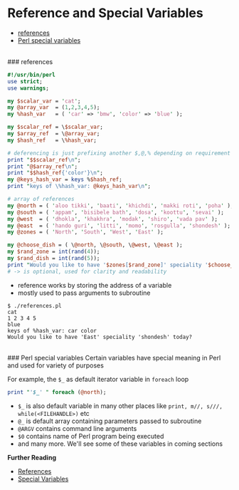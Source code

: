 # <a name="reference-and-special-variables"></a>Reference and Special Variables

* [references](#references)
* [Perl special variables](#perl-special-variables)


<br>
### <a name="references"></a>references

```perl
#!/usr/bin/perl
use strict;
use warnings;

my $scalar_var = 'cat';
my @array_var  = (1,2,3,4,5);
my %hash_var   = ( 'car' => 'bmw', 'color' => 'blue' );

my $scalar_ref = \$scalar_var;
my $array_ref  = \@array_var;
my $hash_ref   = \%hash_var;

# deferencing is just prefixing another $,@,% depending on requirement
print "$$scalar_ref\n";
print "@$array_ref\n";
print "$$hash_ref{'color'}\n";
my @keys_hash_var = keys %$hash_ref;
print "keys of \%hash_var: @keys_hash_var\n";

# array of references
my @north = ( 'aloo tikki', 'baati', 'khichdi', 'makki roti', 'poha' );
my @south = ( 'appam', 'bisibele bath', 'dosa', 'koottu', 'sevai' );
my @west  = ( 'dhokla', 'khakhra', 'modak', 'shiro', 'vada pav' );
my @east  = ( 'hando guri', 'litti', 'momo', 'rosgulla', 'shondesh' );
my @zones = ( 'North', 'South', 'West', 'East' );

my @choose_dish = ( \@north, \@south, \@west, \@east );
my $rand_zone = int(rand(4));
my $rand_dish = int(rand(5));
print "Would you like to have '$zones[$rand_zone]' speciality '$choose_dish[$rand_zone]->[$rand_dish]' today?\n";
# -> is optional, used for clarity and readability
```

* reference works by storing the address of a variable
* mostly used to pass arguments to subroutine

```
$ ./references.pl
cat
1 2 3 4 5
blue
keys of %hash_var: car color
Would you like to have 'East' speciality 'shondesh' today?
```

<br>
### <a name="perl-special-variables"></a>Perl special variables
Certain variables have special meaning in Perl and used for variety of purposes

For example, the `$_` as default iterator variable in `foreach` loop

```perl
print "'$_' " foreach (@north);
```

* `$_` is also default variable in many other places like `print, m//, s///, while(<FILEHANDLE>)` etc
* `@_` is default array containing parameters passed to subroutine
* `@ARGV` contains command line arguments
* `$0` contains name of Perl program being executed
* and many more. We'll see some of these variables in coming sections

**Further Reading**

* [References](http://perldoc.perl.org/perlreftut.html)
* [Special Variables](http://perldoc.perl.org/perlvar.html#SPECIAL-VARIABLES)

